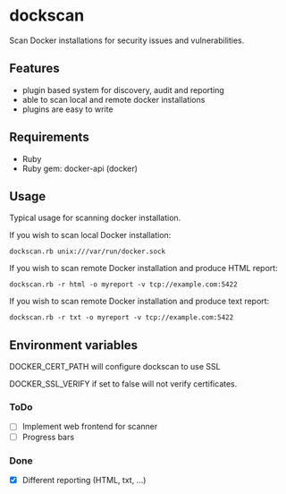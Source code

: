 dockscan
===========

Scan Docker installations for security issues and vulnerabilities.

## Features

- plugin based system for discovery, audit and reporting
- able to scan local and remote docker installations
- plugins are easy to write


## Requirements

- Ruby
- Ruby gem: docker-api (docker)


## Usage

Typical usage for scanning docker installation.

If you wish to scan local Docker installation:

`dockscan.rb unix:///var/run/docker.sock`

If you wish to scan remote Docker installation and produce HTML report:

`dockscan.rb -r html -o myreport -v tcp://example.com:5422`

If you wish to scan remote Docker installation and produce text report:

`dockscan.rb -r txt -o myreport -v tcp://example.com:5422`


## Environment variables

DOCKER_CERT_PATH will configure dockscan to use SSL

DOCKER_SSL_VERIFY if set to false will not verify certificates.


### ToDo
- [ ] Implement web frontend for scanner
- [ ] Progress bars

### Done
- [x] Different reporting (HTML, txt, ...) 

